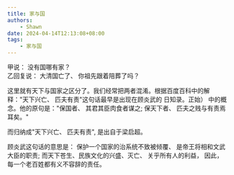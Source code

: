 ```yaml
---
title: 家与国
authors:
    - Shawn
date: 2024-04-14T12:13:08+08:00
tags:
    - 家与国
---
```


甲说： 没有国哪有家？  
乙回复说： 大清国亡了、 你祖先跟着陪葬了吗？  

这里就有天下与国家之区分了。我们经常把两者混淆。根据百度百科中的解释："天下兴亡、 匹夫有责"这句话最早是出现在顾炎武的 日知录。正始） 中的概念。他的原句是："保国者、 其君其臣肉食者谋之; 保天下者、 匹夫之贱与有责焉耳矣。"  

而归纳成"天下兴亡、 匹夫有责", 是出自于梁启超。  

顾炎武这句话的意思是： 保护一个国家的治系统不致被倾覆、 是帝王将相和文武大臣的职责; 而天下苍生、民族文化的兴盛、灭亡、 关乎所有人的利益， 因此， 每一个老百姓都有义不容辞的责任。